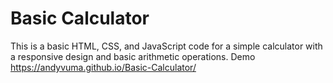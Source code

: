 # Basic Calculator
 This is a basic HTML, CSS, and JavaScript code for a simple calculator with a responsive design and basic arithmetic operations.
 Demo
https://andyvuma.github.io/Basic-Calculator/
